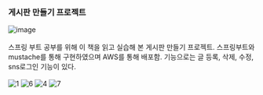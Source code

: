 ### 게시판 만들기 프로젝트
![image](https://user-images.githubusercontent.com/49604943/117984122-85f4f900-b372-11eb-94ef-2fe94ed0e15d.png)
<br><br>
스프링 부트 공부를 위해 이 책을 읽고 실습해 본 게시판 만들기 프로젝트.
스프링부트와 mustache를 통해 구현하였으며 AWS를 통해 배포함. 기능으로는 글 등록, 삭제, 수정, sns로그인 기능이 있다.
<br><br>
![1](https://user-images.githubusercontent.com/49604943/117985273-85a92d80-b373-11eb-99be-8dbdb4fffe69.PNG)
![6](https://user-images.githubusercontent.com/49604943/117985268-84780080-b373-11eb-8560-680b3f5b1eb2.PNG)
![4](https://user-images.githubusercontent.com/49604943/117985280-8641c400-b373-11eb-8415-2dbfcde38e35.PNG)
![7](https://user-images.githubusercontent.com/49604943/117985271-85a92d80-b373-11eb-8dc8-4a0dc20dd48f.PNG)
